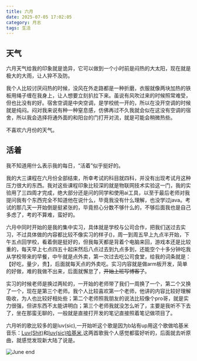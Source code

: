```yaml
---
title: 六月
date: 2025-07-05 17:02:05
category: 月志
tags: 生活
---
```

## 天气
六月天气给我的印象就是诡异，它可以做到一个小时前是闷热的大太阳，现在就是极大的大雨，让人猝不及防。

我个人比较讨厌闷热的时候，没风在外走路都是一种折磨，衣服就像两块加热的铁板用绳子缠在我身上，让人想要立刻扒拉下来。虽说有风吹过来的时候照常难受，但也比没有的好。宿舍空调是中央空调，是学校统一开的，所以在没开空调的时候就是纯闷。闷对我来说有种一种窒息感，仿佛再过不久我就会似在这没有空调的宿舍，所以我会选择将通外面的和阳台的门打开对流，就是可能会稍微热些。

不喜欢六月份的天气。

## 活着
我不知道用什么表示我的每日，“活着”似乎挺好的。

我的大三课程在六月份全部结束，所幸考试的科目就四科，并没有出现考试月这种压力很大的东西。我对这些课程印象比较深的就是物联网技术实验这一门，我的实验用了三四周才完成，绝大部分还是问的同学和使用ai工具，以至于最后老师对我提问我有个东西完全不知道他在说什么，毕竟我没有什么理解，也没学过java。考试的那几天一开始倒是挺紧张的，毕竟担心分数不够什么的，不够后面我也是自己多虑了，考的不算难，蛮好的。

六月中同时开始的是我的集中实习，具体就是学校与公司合作，把我们送过去实习，不过具体做的内容都比较不像实习的样子()，周一到周五早上九点半开始，下午五点回学校，看着倒是挺好的，但我每天都是背着个电脑来回，游戏本还是比较重的，每天早上七点四五十起床然后八点过去到九点多到，还能空个十多分钟吃我从学校带来的早餐，中午就是点外卖，第一次过去吃公司食堂，给我的词条就是：【好吃，量少，贵】，后面就每天点的外卖吃。实习内容就是做arm板开发，简单的好做，难的我做不出来，后面就懈怠了，~~开始上班写博客了~~。

实习的时候老师是换过两轮的，一开始的老师带了我们一周换了一个，第二个又换了一个，现在是第三个老师。我个人比较喜欢第一个老师，他讲的内容比较好理解吸收，为人也比较好相处些；第二个老师照我朋友的说法比较像个pro哥，就是实力很强，但讲东西不太能讲明白；第三个老师我就没怎么听了，主要是我听不下去了，坐在那蛮无聊的，一般就是直接打开发的笔记直接照着笔记做项目了。

六月听的歌比较多的是luv(sic),一开始听这个歌是因为b站有up用这个歌做哈基米音乐：[Luv(Shit)](https://www.bilibili.com/video/BV1C2jtzkEtL)和[luv(sic)哈基米](https://www.bilibili.com/video/BV1RWJjzzEd5),这两首歌我个人感觉都蛮好听的，后面就去听原曲，就感觉发现新大陆了说是。

![June][00]
end

[00]: /images/june/June.jpg "June"